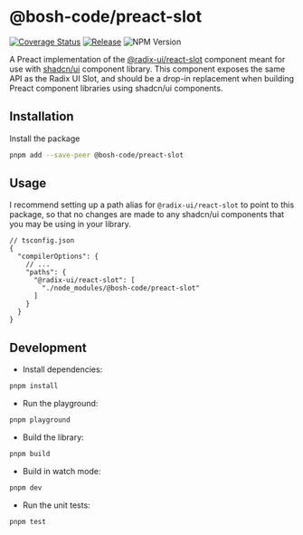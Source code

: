 # @bosh-code/preact-slot

[![Coverage Status](https://coveralls.io/repos/github/bosh-code/preact-slot/badge.svg)](https://coveralls.io/github/bosh-code/preact-slot)
[![Release](https://github.com/bosh-code/preact-slot/actions/workflows/release.yml/badge.svg)](https://github.com/bosh-code/preact-slot/actions/workflows/release.yml)
![NPM Version](https://img.shields.io/npm/v/%40bosh-code%2Fpreact-slot)


A Preact implementation of the [@radix-ui/react-slot](https://www.radix-ui.com/primitives) component meant for use
with [shadcn/ui](https://ui.shadcn.com) component library. This component exposes the same API as the Radix UI Slot,
and should be a drop-in replacement when building Preact component libraries using shadcn/ui components.

## Installation

Install the package

```bash
pnpm add --save-peer @bosh-code/preact-slot
```

## Usage

I recommend setting up a path alias for `@radix-ui/react-slot` to point to this package, so that no changes are made to
any shadcn/ui components that you may be using in your library.

```json5
// tsconfig.json
{
  "compilerOptions": {
    // ...
    "paths": {
      "@radix-ui/react-slot": [
        "./node_modules/@bosh-code/preact-slot"
      ]
    }
  }
}
```

## Development

- Install dependencies:

```bash
pnpm install
```

- Run the playground:

```bash
pnpm playground
```

- Build the library:

```bash
pnpm build
```

- Build in watch mode:

```bash
pnpm dev
```

- Run the unit tests:

```bash
pnpm test
```
